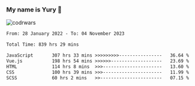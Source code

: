 ### My name is Yury 👋 
![codrwars](https://www.codewars.com/users/litury/badges/micro) 


<!--START_SECTION:waka-->

```txt
From: 28 January 2022 - To: 04 November 2023

Total Time: 839 hrs 29 mins

JavaScript       307 hrs 33 mins >>>>>>>>>----------------   36.64 %
Vue.js           198 hrs 54 mins >>>>>>-------------------   23.69 %
HTML             114 hrs 8 mins  >>>----------------------   13.60 %
CSS              100 hrs 39 mins >>>----------------------   11.99 %
SCSS             60 hrs 2 mins   >>-----------------------   07.15 %
```

<!--END_SECTION:waka-->

